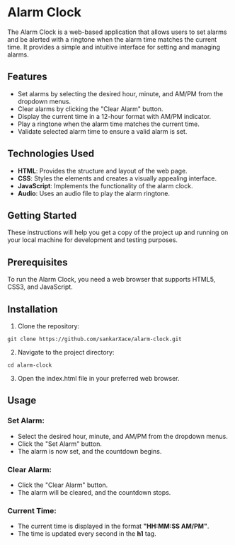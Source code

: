 # Alarm Clock
The Alarm Clock is a web-based application that allows users to set alarms and be alerted with a ringtone when the alarm time matches the current time. It provides a simple and intuitive interface for setting and managing alarms.

## Features
* Set alarms by selecting the desired hour, minute, and AM/PM from the dropdown menus.
* Clear alarms by clicking the "Clear Alarm" button.
* Display the current time in a 12-hour format with AM/PM indicator.
* Play a ringtone when the alarm time matches the current time.
* Validate selected alarm time to ensure a valid alarm is set.

## Technologies Used 
* **HTML**: Provides the structure and layout of the web page.
* **CSS**: Styles the elements and creates a visually appealing interface.
* **JavaScript**: Implements the functionality of the alarm clock.
* **Audio**: Uses an audio file to play the alarm ringtone.

## Getting Started
These instructions will help you get a copy of the project up and running on your local machine for development and testing purposes.

## Prerequisites
To run the Alarm Clock, you need a web browser that supports HTML5, CSS3, and JavaScript.

## Installation
1. Clone the repository:

```
git clone https://github.com/sankarXace/alarm-clock.git
```
2. Navigate to the project directory:

```
cd alarm-clock
```
3. Open the index.html file in your preferred web browser.

## Usage
### Set Alarm:

* Select the desired hour, minute, and AM/PM from the dropdown menus.
* Click the "Set Alarm" button.
* The alarm is now set, and the countdown begins.
### Clear Alarm:

* Click the "Clear Alarm" button.
* The alarm will be cleared, and the countdown stops.
### Current Time:

* The current time is displayed in the format **"HH:MM:SS AM/PM"**.
* The time is updated every second in the **h1** tag.